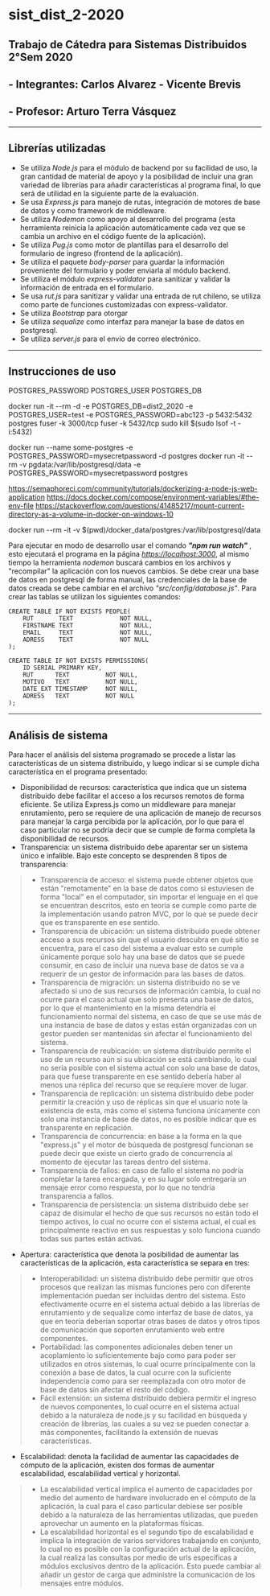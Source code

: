 # **sist_dist_2-2020**
## Trabajo de Cátedra para Sistemas Distribuidos 2°Sem 2020
## - Integrantes:  Carlos Alvarez - Vicente Brevis
## - Profesor: Arturo Terra Vásquez
---
## Librerías utilizadas
* Se utiliza *Node.js* para el módulo de backend por su facilidad de uso, la gran cantidad de material de apoyo y la posibilidad de incluir una gran variedad de librerías para añadir características al programa final, lo que será de utilidad en la siguiente parte de la evaluación.
* Se usa *Express.js* para manejo de rutas, integración de motores de base de datos y como framework de middleware.
* Se utiliza *Nodemon* como apoyo al desarrollo del programa (esta herramienta reinicia la aplicación automáticamente cada vez que se cambia un archivo en el código fuente de la aplicación).
* Se utiliza *Pug.js* como motor de plantillas para el desarrollo del formulario de ingreso (frontend de la aplicación).
* Se utiliza el paquete *body-parser* para guardar la información proveniente del formulario y poder enviarla al módulo backend.
* Se utiliza el módulo *express-validator* para sanitizar y validar la información de entrada en el formulario.
* Se usa *rut.js* para sanitizar y validar una entrada de rut chileno, se utiliza como parte de funciones customizadas con express-validator.
* Se utiliza *Bootstrap* para otorgar
* Se utiliza *sequalize* como interfaz para manejar la base de datos en postgresql.
* Se utiliza *server.js* para el envío de correo electrónico.
---
## Instrucciones de uso

POSTGRES_PASSWORD
POSTGRES_USER
POSTGRES_DB

docker run -it --rm -d -e POSTGRES_DB=dist2_2020 -e POSTGRES_USER=test -e POSTGRES_PASSWORD=abc123 -p 5432:5432 postgres
fuser -k 3000/tcp
fuser -k 5432/tcp
sudo kill $(sudo lsof -t -i:5432)

docker run --name some-postgres -e POSTGRES_PASSWORD=mysecretpassword -d postgres
docker run -it --rm -v pgdata:/var/lib/postgresql/data -e POSTGRES_PASSWORD=mysecretpassword postgres

https://semaphoreci.com/community/tutorials/dockerizing-a-node-js-web-application 
https://docs.docker.com/compose/environment-variables/#the-env-file
https://stackoverflow.com/questions/41485217/mount-current-directory-as-a-volume-in-docker-on-windows-10

docker run --rm -it -v $(pwd)/docker_data/postgres:/var/lib/postgresql/data




Para ejecutar en modo de desarrollo usar el comando ***"npm run watch"*** , esto ejecutará el programa en la página [*https://localhost:3000*](https://localhost:3000), al mismo tiempo la herramienta  *nodemon* buscará cambios en los archivos y "recompilar" la aplicación con los nuevos cambios.
Se debe crear una base de datos en postgresql de forma manual, las credenciales de la base de datos creada se debe cambiar en el archivo *"src/config/database.js"*. Para crear las tablas se utilizan los siguientes comandos:
```
CREATE TABLE IF NOT EXISTS PEOPLE( 
	RUT 	  TEXT             NOT NULL,
	FIRSTNAME TEXT             NOT NULL,
	EMAIL     TEXT             NOT NULL,
	ADRESS    TEXT             NOT NULL
);

CREATE TABLE IF NOT EXISTS PERMISSIONS(
	ID SERIAL PRIMARY KEY,
	RUT 	 TEXT          NOT NULL,
	MOTIVO   TEXT          NOT NULL,
	DATE_EXT TIMESTAMP     NOT NULL,
	ADRESS   TEXT          NOT NULL
);
```
---
## Análisis de sistema
Para hacer el análisis del sistema programado se procede a listar las características de un sistema distribuido, y luego indicar si se cumple dicha característica en el programa presentado:
* Disponibilidad de recursos: característica que indica que un sistema distribuido debe facilitar el acceso a los recursos remotos de forma eficiente. Se utiliza Express.js como un middleware para manejar enrutamiento, pero se requiere de una aplicación de manejo de recursos para manejar la carga percibida por la aplicación, por lo que para el caso particular no se podría decir que se cumple de forma completa la disponibilidad de recursos.
* Transparencia: un sistema distribuido debe aparentar ser un sistema único e infalible. Bajo este concepto se desprenden 8 tipos de transparencia:
> * Transparencia de acceso: el sistema puede obtener objetos que están "remotamente" en la base de datos como si estuviesen de forma "local" en el computador, sin importar el lenguaje en el que se encuentran descritos, esto en teoría se cumple como parte de la implementación usando patron MVC, por lo que se puede decir que es transparente en ese sentido.
> * Transparencia de ubicación: un sistema distribuido puede obtener acceso a sus recursos sin que el usuario descubra en qué sitio se encuentra, para el caso del sistema a evaluar esto se cumple únicamente porque solo hay una base de datos que se puede consumir, en caso de incluir una nueva base de datos se va a requerir de un gestor de información para las bases de datos.
> * Transparencia de migración: un sistema distribuido no se ve afectado si uno de sus recursos de información cambia, lo cual no ocurre para el caso actual que solo presenta una base de datos, por lo que el mantenimiento en la misma detendría el funcionamiento normal del sistema, en caso de que se use más de una instancia de base de datos y estas están organizadas con un gestor pueden ser mantenidas sin afectar el funcionamiento del sistema.
> * Transparencia de reubicación: un sistema distribuido permite el uso de un recurso aún si su ubicación se está cambiando, lo cual no sería posible con el sistema actual con solo una base de datos, para que fuese transparente en ese sentido debería haber al menos una réplica del recurso que se requiere mover de lugar.
> * Transparencia de replicación: un sistema distribuido debe poder permitir la creación y uso de réplicas sin que el usuario note la existencia de esta, más como el sistema funciona únicamente con solo una instancia de base de datos, no  es posible indicar que es transparente en replicación.
> * Transparencia de concurrencia: en base a la forma en la que "express.js" y el motor de búsqueda de postgresql funcionan se puede decir que existe un cierto grado de concurrencia al momento de ejecutar las tareas dentro del sistema.
> * Transparencia de fallos: en caso de fallo el sistema no podría completar la tarea encargada, y en su lugar solo entregaría un mensaje error como respuesta, por lo que no tendría transparencia a fallos.
> * Transparencia de persistencia: un sistema distribuido debe ser capaz de disimular el hecho de que sus recursos no están todo el tiempo activos, lo cual no ocurre con el sistema actual, el cual es principalmente reactivo en sus respuestas y solo funciona cuando todas sus partes están activas.
* Apertura: característica que denota la posibilidad de aumentar las características de la aplicación, esta característica se separa en tres:
> * Interoperabilidad: un sistema distribuido debe permitir que otros procesos que realizan las mismas funciones pero con diferente implementación puedan ser incluidas dentro del sistema. Esto efectivamente ocurre en el sistema actual debido a las librerías de enrutamiento y de sequalize como interfaz de base de datos, ya que en teoría deberían soportar otras bases de datos y otros tipos de comunicación que soporten enrutamiento web entre componentes.
> * Portabilidad: las componentes adicionales deben tener un acoplamiento lo suficientemente bajo como para poder ser utilizados en otros sistemas, lo cual ocurre principalmente con la conexión a base de datos, la cual ocurre con la suficiente independencia como para ser reemplazada con otro motor de base de datos sin afectar el resto del código.
> * Fácil extensión: un sistema distribuido debiera permitir el ingreso de nuevos componentes, lo cual ocurre en el sistema actual debido a la naturaleza de node.js y su facilidad en búsqueda y creación de librerías, las cuales a su vez se pueden conectar a más componentes, facilitando la extensión de nuevas características.
* Escalabilidad: denota la facilidad de aumentar las capacidades de cómputo de la aplicación, existen dos formas de aumentar escalabilidad, escalabilidad vertical y horizontal.
> * La escalabilidad vertical implica el aumento de capacidades por medio del aumento de hardware involucrado en el cómputo de la aplicación, la cual para el caso particular debiese ser posible debido a la naturaleza de las herramientas utilizadas, que pueden aprovechar un aumento en la plataformas físicas.
> * La escalabilidad horizontal es el segundo tipo de escalabilidad e implica la integración de varios servidores trabajando en conjunto, lo cual no es posible con la configuración actual de la aplicación, la cual realiza las consultas por medio de urls específicas a módulos exclusivos dentro de la aplicación. Esto puede cambiar al añadir un gestor de carga que administre la comunicación de los mensajes entre módulos.
